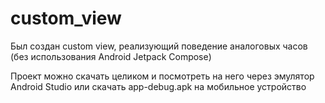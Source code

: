 # custom_view

Был создан custom view, реализующий поведение аналоговых часов (без использования Android Jetpack Compose)


Проект можно скачать целиком и посмотреть на него через эмулятор Android Studio или скачать app-debug.apk на мобильное устройство
